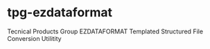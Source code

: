 # tpg-ezdataformat
Tecnical Products Group EZDATAFORMAT Templated Structured File Conversion Utilitity

